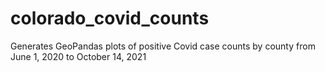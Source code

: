 # colorado_covid_counts
Generates GeoPandas plots of positive Covid case counts by county from June 1, 2020 to October 14, 2021
